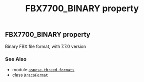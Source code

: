 ﻿---
title: FBX7700_BINARY property
second_title: Aspose.3D for Python via .NET API References
description: 
type: docs
weight: 300
url: /aspose.threed.formats/dracoformat/fbx7700_binary/
is_root: false
---

## FBX7700_BINARY property


Binary FBX file format, with 7.7.0 version

### See Also
* module [`aspose.threed.formats`](../../)
* class [`DracoFormat`](/3d/python-net/aspose.threed.formats/dracoformat)
